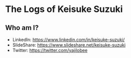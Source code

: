 # The Logs of Keisuke Suzuki

## Who am I?
- LinkedIn: https://www.linkedin.com/in/keisuke-suzuki/
- SlideShare: https://www.slideshare.net/keisuke-suzuki
- Twitter: https://twitter.com/yajilobee

